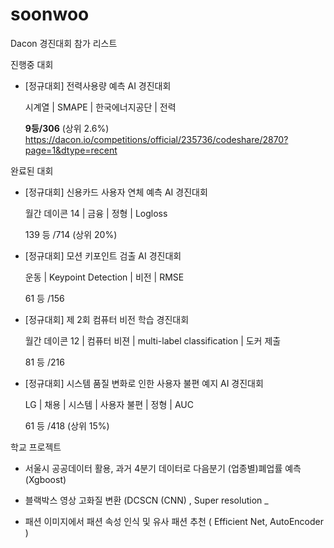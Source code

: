 # soonwoo

Dacon 경진대회 참가 리스트

진행중 대회
- [정규대회] 전력사용량 예측 AI 경진대회


  시계열 | SMAPE | 한국에너지공단 | 전력


  **9등/306** (상위 2.6%)
  https://dacon.io/competitions/official/235736/codeshare/2870?page=1&dtype=recent

완료된 대회

- [정규대회] 신용카드 사용자 연체 예측 AI 경진대회


  월간 데이콘 14 | 금융 | 정형 | Logloss

  139 등 /714 (상위 20%)


- [정규대회] 모션 키포인트 검출 AI 경진대회


  운동 | Keypoint Detection | 비전 | RMSE

  61 등 /156



- [정규대회] 제 2회 컴퓨터 비전 학습 경진대회


  월간 데이콘 12 | 컴퓨터 비젼 | multi-label classification | 도커 제출

  81 등 /216


- [정규대회] 시스템 품질 변화로 인한 사용자 불편 예지 AI 경진대회


  LG | 채용 | 시스템 | 사용자 불편 | 정형 | AUC

  61 등 /418 (상위 15%)

학교 프로젝트

  - 서울시 공공데이터 활용, 과거 4분기 데이터로 다음분기 (업종별)폐업률 예측 (Xgboost)
  
  - 블랙박스 영상 고화질 변환 (DCSCN (CNN) , Super resolution _
  
  - 패션 이미지에서 패션 속성 인식 및 유사 패션 추천 ( Efficient Net, AutoEncoder )
